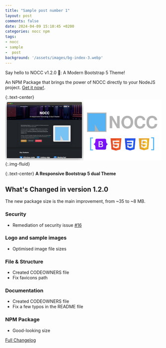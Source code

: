 ```yaml
---
title: "Sample post number 1"
layout: post
comments: false
date: 2024-04-09 15:10:45 +0200
categories: nocc npm
tags:
- nocc
- sample
-  post
background: '/assets/images/bg-index-3.webp'
---
```


Say hello to NOCC v1.2.0 🎉: A Modern Bootstrap 5 Theme!

An NPM Package that brings the power of NOCC directly to your NodeJS project. [Get it now!](https://www.npmjs.com/package/nocc-bootstrap-theme).

{:.text-center}
![NOCC Thene](/assets/images/nocc-theme-showroom.png){:.img-fluid}

{:.text-center}
**A Responsive Bootstrap 5 dual Theme**

## What's Changed in version 1.2.0

The new package size is the main improvement, from ~35 to ~8 MB.

### Security

- Remediation of security issue [#16](https://github.com/carlesloriente/nocc-bootstrap-theme/issues/16)

### Logo and sample images

- Optimised image file sizes

### File & Structure

- Created CODEOWNERS file
- Fix favicons path

### Documentation

- Created CODEOWNERS file
- Fix a few typos in the README file

### NPM Package

- Good-looking size

[Full Changelog](https://github.com/carlesloriente/nocc-bootstrap-theme/compare/v1.1.1...v1.2.0)
